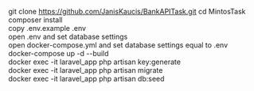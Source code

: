 git clone https://github.com/JanisKaucis/BankAPITask.git
cd MintosTask  
composer install  
copy .env.example .env  
open .env and set database settings  
open docker-compose.yml and set database settings equal to .env  
docker-compose up -d --build  
docker exec -it laravel_app php artisan key:generate  
docker exec -it laravel_app php artisan migrate  
docker exec -it laravel_app php artisan db:seed  
